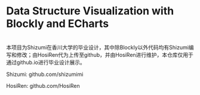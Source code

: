 # Data Structure Visualization with Blockly and ECharts
<br>
  本项目为Shizumi在香川大学的毕业设计，其中除Blockly以外代码均有Shizumi编写和修改；由HosiRen代为上传至github，并由HosiRen进行维护，本仓库仅用于通过github.io进行毕业设计展示。

  Shizumi: github.com/shizumimi

  HosiRen: github.com/HosiRen